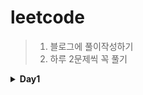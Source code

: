 # leetcode

> 1. 블로그에 풀이작성하기
> 2. 하루 2문제씩 꼭 풀기

<details>
<summary><b> Day1</b></summary>
<div markdown="1">
<br/>
	

		
 1.[Concatenation of Array](https://velog.io/@wogus216/1929.-Concatenation-of-Array)
	
 2. [Max Consecutive Ones](https://velog.io/@wogus216/leetcode-Max-Consecutive-Ones) 
 	
</div>
</details>
<br/>
